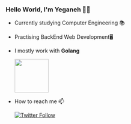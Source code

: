 ### Hello World, I'm Yeganeh 👋😁
- Currently studying Computer Engineering 📚

- Practising BackEnd Web Development🖥️
 
- I mostly work with **Golang** 

  <a href="https://golang.org/" rel="nofollow">
    <img src="https://raw.githubusercontent.com/itsksaurabh/itsksaurabh/master/assets/golang.gif" style="max-width:100%;" height="90">
</a>

-  How to reach me 📫 

    <a href="https://twitter.com/rebel9326" rel="nofollow">
     <img alt="Twitter Follow" src="https://img.shields.io/twitter/follow/rebel9326?style=social">
</a>
  
  
